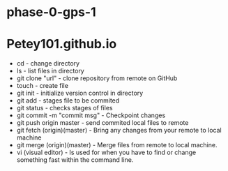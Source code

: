 # phase-0-gps-1
# Petey101.github.io

* cd - change directory
* ls - list files in directory
* git clone "url" - clone repository from remote on GitHub
* touch - create file
* git init - initialize version control in directory
* git add - stages file to be commited
* git status - checks stages of files
* git commit -m "commit msg" - Checkpoint changes 
* git push origin master - send commited local files to remote 
* git fetch (origin)(master) - Bring any changes from your remote to local machine
* git merge (origin)(master) - Merge files from remote to local machine.
* vi (visual editor) - Is used for when you have to find or change something fast within the command line.